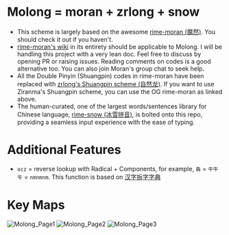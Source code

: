 # Molong = moran + zrlong + snow
- This scheme is largely based on the awesome [rime-moran (魔然)](https://github.com/ksqsf/rime-moran). You should check it out if you haven't.
- [rime-moran's wiki](https://github.com/ksqsf/rime-moran/wiki) in its entirety should be applicable to Molong. I will be handling this project with a very lean doc. Feel free to discuss by opening PR or raising issues. Reading comments on codes is a good alternative too. You can also join Moran's group chat to seek help.
- All the Double Pinyin (Shuangpin) codes in rime-moran have been replaced with [zrlong's Shuangpin scheme (自然龙)](https://github.com/Elflare/rime-zrlong). If you want to use Ziranma's Shuangpin scheme, you can use the OG rime-moran as linked above.
- The human-curated, one of the largest words/sentences library for Chinese language, [rime-snow (冰雪拼音)](https://github.com/hanzi-chai/rime-snow-pinyin), is bolted onto this repo, providing a seamless input experience with the ease of typing.

# Additional Features
- `ocz` = reverse lookup with Radical + Components, for example, `犇` = `牛牛牛` = `nmnmnm`. This function is based on [汉字拆字字典](https://github.com/mirtlecn/chaizi-re)

# Key Maps
![Molong_Page1](https://github.com/jack2game/rime-molong/assets/16070158/4849e930-c3a8-4cff-952a-bc0b9277e876)
![Molong_Page2](https://github.com/jack2game/rime-molong/assets/16070158/9f80bac5-a2b0-4504-8a7c-e3012a857eab)
![Molong_Page3](https://github.com/jack2game/rime-molong/assets/16070158/53e0b3ee-e209-491a-9ccd-d88c74b5257a)
